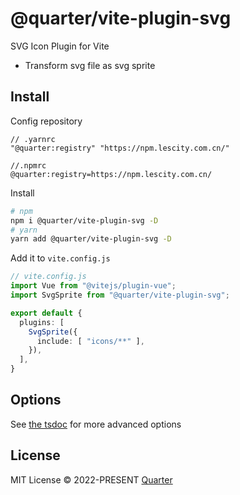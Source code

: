 # @quarter/vite-plugin-svg

SVG Icon Plugin for Vite

- Transform svg file as svg sprite

## Install

Config repository

```
// .yarnrc
"@quarter:registry" "https://npm.lescity.com.cn/"

//.npmrc
@quarter:registry=https://npm.lescity.com.cn/
```

Install

```bash
# npm
npm i @quarter/vite-plugin-svg -D
# yarn
yarn add @quarter/vite-plugin-svg -D
```

Add it to `vite.config.js`

```ts
// vite.config.js
import Vue from "@vitejs/plugin-vue";
import SvgSprite from "@quarter/vite-plugin-svg";

export default {
  plugins: [
    SvgSprite({
      include: [ "icons/**" ],
    }),
  ],
}
```

## Options

See [the tsdoc](./src/types.ts) for more advanced options

## License

MIT License © 2022-PRESENT [Quarter](https://github.com/unmian)